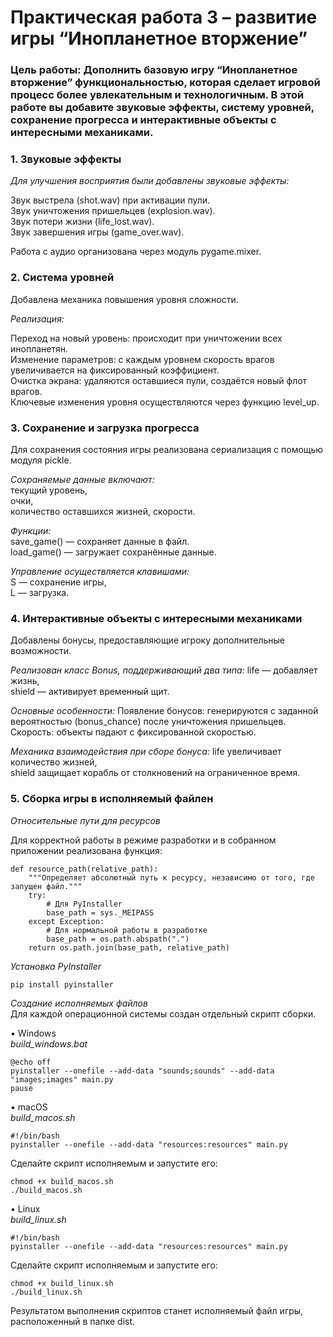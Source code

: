 # Практическая работа 3 – развитие игры “Инопланетное вторжение”
### Цель работы: Дополнить базовую игру “Инопланетное вторжение” функциональностью, которая сделает игровой процесс более увлекательным и технологичным. В этой работе вы добавите звуковые эффекты, систему уровней, сохранение прогресса и интерактивные объекты с интересными механиками.

### 1. Звуковые эффекты
*Для улучшения восприятия были добавлены звуковые эффекты:*  

Звук выстрела (shot.wav) при активации пули.  
Звук уничтожения пришельцев (explosion.wav).  
Звук потери жизни (life_lost.wav).  
Звук завершения игры (game_over.wav).  

Работа с аудио организована через модуль pygame.mixer.

### 2. Система уровней
Добавлена механика повышения уровня сложности.

*Реализация:*

Переход на новый уровень: происходит при уничтожении всех инопланетян.  
Изменение параметров: с каждым уровнем скорость врагов увеличивается на фиксированный коэффициент.  
Очистка экрана: удаляются оставшиеся пули, создаётся новый флот врагов.  
Ключевые изменения уровня осуществляются через функцию level_up.  

### 3. Сохранение и загрузка прогресса
Для сохранения состояния игры реализована сериализация с помощью модуля pickle. 

*Сохраняемые данные включают:*  
текущий уровень,  
очки,  
количество оставшихся жизней,
скорости.  

*Функции:*  
save_game() — сохраняет данные в файл.  
load_game() — загружает сохранённые данные.  

*Управление осуществляется клавишами:*  
S — сохранение игры,  
L — загрузка.  

### 4. Интерактивные объекты с интересными механиками
Добавлены бонусы, предоставляющие игроку дополнительные возможности. 

*Реализован класс Bonus, поддерживающий два типа:*
life — добавляет жизнь,  
shield — активирует временный щит.  

*Основные особенности:*
Появление бонусов: генерируются с заданной вероятностью (bonus_chance) после уничтожения пришельцев.  
Скорость: объекты падают с фиксированной скоростью.  

*Механика взаимодействия при сборе бонуса:*
life увеличивает количество жизней,  
shield защищает корабль от столкновений на ограниченное время.  

### 5. Сборка игры в исполняемый файлен

*Относительные пути для ресурсов*

Для корректной работы в режиме разработки и в собранном приложении реализована функция:
```
def resource_path(relative_path):
    """Определяет абсолютный путь к ресурсу, независимо от того, где запущен файл."""
    try:
        # Для PyInstaller
        base_path = sys._MEIPASS
    except Exception:
        # Для нормальной работы в разработке
        base_path = os.path.abspath(".")
    return os.path.join(base_path, relative_path)
```

*Установка PyInstaller*  
```
pip install pyinstaller
```

*Создание исполняемых файлов*  
Для каждой операционной системы создан отдельный скрипт сборки.  

• Windows  
*build_windows.bat*  
```
@echo off
pyinstaller --onefile --add-data "sounds;sounds" --add-data "images;images" main.py
pause
```

• macOS  
*build_macos.sh*  
```
#!/bin/bash
pyinstaller --onefile --add-data "resources:resources" main.py
```
Сделайте скрипт исполняемым и запустите его:
```
chmod +x build_macos.sh
./build_macos.sh
```

• Linux  
*build_linux.sh*  
```
#!/bin/bash
pyinstaller --onefile --add-data "resources:resources" main.py
```
Сделайте скрипт исполняемым и запустите его:
```
chmod +x build_linux.sh
./build_linux.sh
```

Результатом выполнения скриптов станет исполняемый файл игры, расположенный в папке dist.



